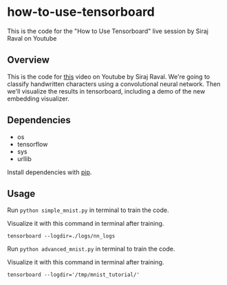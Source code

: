 # how-to-use-tensorboard
This is the code for the "How to Use Tensorboard" live session by Siraj Raval on Youtube

## Overview

This is the code for [this](https://www.youtube.com/watch?v=fBVEXKp4DIc) video on Youtube by Siraj Raval. We're going to classify handwritten characters using a convolutional neural network. Then we'll visualize the results in tensorboard, including a demo of the new embedding visualizer. 

## Dependencies

* os
* tensorflow 
* sys
* urllib

Install dependencies with [pip](https://packaging.python.org/installing/). 

## Usage

Run `python simple_mnist.py` in terminal to train the code. 


Visualize it with this command in terminal after training. 


`tensorboard --logdir=./logs/nn_logs` 


Run `python advanced_mnist.py` in terminal to train the code. 


Visualize it with this command in terminal after training. 

`tensorboard --logdir='/tmp/mnist_tutorial/'` 
